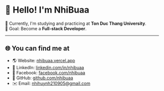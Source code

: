 # 👋 Hello! I'm NhiBuaa

🌱 Currently, I'm studying and practicing at **Ton Duc Thang University**.  
💼 Goal: Become a **Full-stack Developer**.

---

## 🌐 You can find me at

- 🌎 Website: [nhibuaa.vercel.app](https://nhibuaa.vercel.app)
- 💼 LinkedIn: [linkedin.com/in/nhibuaa](https://linkedin.com/in/nhibuaa)
- 📘 Facebook: [facebook.com/nhibuaa](https://facebook.com/nhibuaa)
- 🐙 GitHub: [github.com/nhibuaa](https://github.com/NhiBuaa)
- ✉️ Email: nhihuynh210905@gmail.com
